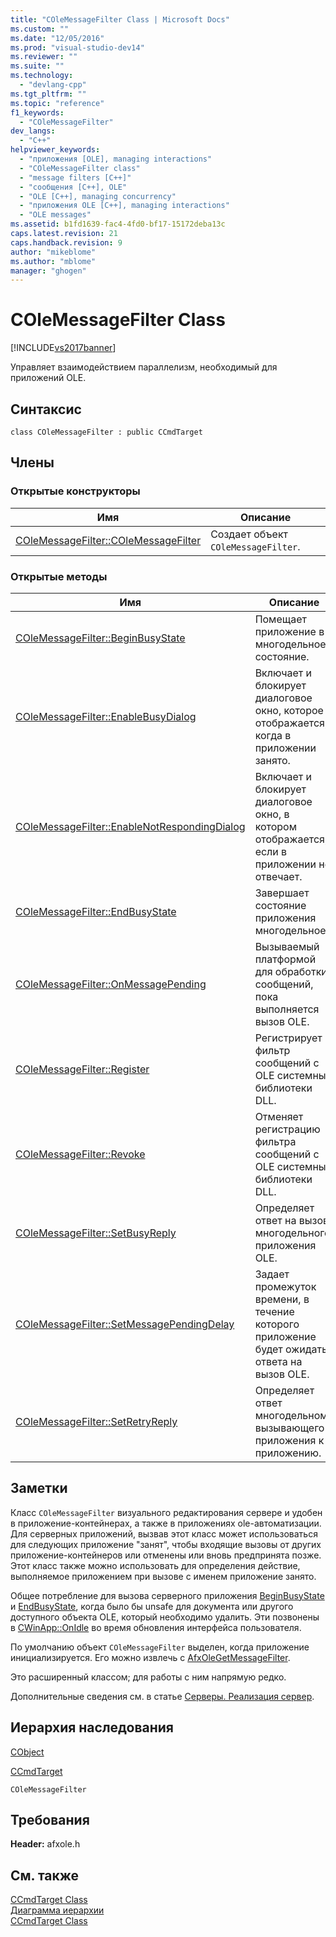 ```yaml
---
title: "COleMessageFilter Class | Microsoft Docs"
ms.custom: ""
ms.date: "12/05/2016"
ms.prod: "visual-studio-dev14"
ms.reviewer: ""
ms.suite: ""
ms.technology: 
  - "devlang-cpp"
ms.tgt_pltfrm: ""
ms.topic: "reference"
f1_keywords: 
  - "COleMessageFilter"
dev_langs: 
  - "C++"
helpviewer_keywords: 
  - "приложения [OLE], managing interactions"
  - "COleMessageFilter class"
  - "message filters [C++]"
  - "сообщения [C++], OLE"
  - "OLE [C++], managing concurrency"
  - "приложения OLE [C++], managing interactions"
  - "OLE messages"
ms.assetid: b1fd1639-fac4-4fd0-bf17-15172deba13c
caps.latest.revision: 21
caps.handback.revision: 9
author: "mikeblome"
ms.author: "mblome"
manager: "ghogen"
---
```

# COleMessageFilter Class
[!INCLUDE[vs2017banner](../../assembler/inline/includes/vs2017banner.md)]

Управляет взаимодействием параллелизм, необходимый для приложений OLE.  
  
## Синтаксис  
  
```  
class COleMessageFilter : public CCmdTarget  
```  
  
## Члены  
  
### Открытые конструкторы  
  
|Имя|Описание|  
|---------|--------------|  
|[COleMessageFilter::COleMessageFilter](../Topic/COleMessageFilter::COleMessageFilter.md)|Создает объект `COleMessageFilter`.|  
  
### Открытые методы  
  
|Имя|Описание|  
|---------|--------------|  
|[COleMessageFilter::BeginBusyState](../Topic/COleMessageFilter::BeginBusyState.md)|Помещает приложение в многодельное состояние.|  
|[COleMessageFilter::EnableBusyDialog](../Topic/COleMessageFilter::EnableBusyDialog.md)|Включает и блокирует диалоговое окно, которое отображается, когда в приложении занято.|  
|[COleMessageFilter::EnableNotRespondingDialog](../Topic/COleMessageFilter::EnableNotRespondingDialog.md)|Включает и блокирует диалоговое окно, в котором отображается, если в приложении не отвечает.|  
|[COleMessageFilter::EndBusyState](../Topic/COleMessageFilter::EndBusyState.md)|Завершает состояние приложения многодельное.|  
|[COleMessageFilter::OnMessagePending](../Topic/COleMessageFilter::OnMessagePending.md)|Вызываемый платформой для обработки сообщений, пока выполняется вызов OLE.|  
|[COleMessageFilter::Register](../Topic/COleMessageFilter::Register.md)|Регистрирует фильтр сообщений с OLE системные библиотеки DLL.|  
|[COleMessageFilter::Revoke](../Topic/COleMessageFilter::Revoke.md)|Отменяет регистрацию фильтра сообщений с OLE системные библиотеки DLL.|  
|[COleMessageFilter::SetBusyReply](../Topic/COleMessageFilter::SetBusyReply.md)|Определяет ответ на вызов многодельного приложения OLE.|  
|[COleMessageFilter::SetMessagePendingDelay](../Topic/COleMessageFilter::SetMessagePendingDelay.md)|Задает промежуток времени, в течение которого приложение будет ожидать ответа на вызов OLE.|  
|[COleMessageFilter::SetRetryReply](../Topic/COleMessageFilter::SetRetryReply.md)|Определяет ответ многодельному вызывающего приложения к приложению.|  
  
## Заметки  
 Класс `COleMessageFilter` визуального редактирования сервере и удобен в приложение\-контейнерах, а также в приложениях ole\-автоматизации.  Для серверных приложений, вызвав этот класс может использоваться для следующих приложение "занят", чтобы входящие вызовы от других приложение\-контейнеров или отменены или вновь предпринята позже.  Этот класс также можно использовать для определения действие, выполняемое приложением при вызове с именем приложение занято.  
  
 Общее потребление для вызова серверного приложения [BeginBusyState](../Topic/COleMessageFilter::BeginBusyState.md) и [EndBusyState](../Topic/COleMessageFilter::EndBusyState.md), когда было бы unsafe для документа или другого доступного объекта OLE, который необходимо удалить.  Эти позвонены в [CWinApp::OnIdle](../Topic/CWinApp::OnIdle.md) во время обновления интерфейса пользователя.  
  
 По умолчанию объект `COleMessageFilter` выделен, когда приложение инициализируется.  Его можно извлечь с [AfxOleGetMessageFilter](../Topic/AfxOleGetMessageFilter.md).  
  
 Это расширенный классом; для работы с ним напрямую редко.  
  
 Дополнительные сведения см. в статье [Серверы. Реализация сервер](../../mfc/servers-implementing-a-server.md).  
  
## Иерархия наследования  
 [CObject](../Topic/CObject%20Class.md)  
  
 [CCmdTarget](../Topic/CCmdTarget%20Class.md)  
  
 `COleMessageFilter`  
  
## Требования  
 **Header:**  afxole.h  
  
## См. также  
 [CCmdTarget Class](../Topic/CCmdTarget%20Class.md)   
 [Диаграмма иерархии](../../mfc/hierarchy-chart.md)   
 [CCmdTarget Class](../Topic/CCmdTarget%20Class.md)